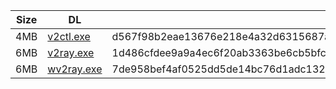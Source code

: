 |    Size   |     DL  | sha512sum |
|  ---  |  ---  |  ---  |
| 4MB | [v2ctl.exe](https://cdn.jsdelivr.net/gh/googleians/v2ray-core@main/v2ctl.exe) | d567f98b2eae13676e218e4a32d6315687a9fd5e3fac981d876ed2a8944e975a37223f6b1580b8116134ca25da8c46423add2c6a190af4ff4d83d2965a79fcfb |
| 6MB | [v2ray.exe](https://cdn.jsdelivr.net/gh/googleians/v2ray-core@main/v2ray.exe) | 1d486cfdee9a9a4ec6f20ab3363be6cb5bfc487d551d0c5488f7781520ade1737d311c19b65514299f33771b33397f915c0784b51ecd8c1658f7a80e2a172551 |
| 6MB | [wv2ray.exe](https://cdn.jsdelivr.net/gh/googleians/v2ray-core@main/wv2ray.exe) | 7de958bef4af0525dd5de14bc76d1adc132089f26fb7ca3059e62c64296a1413c232a0d761a1484b9b60a789423f5bc2de80e489d4eae3a43a33af5bb887a96d |
